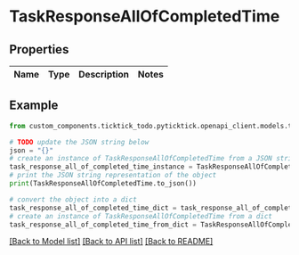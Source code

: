 # TaskResponseAllOfCompletedTime


## Properties

Name | Type | Description | Notes
------------ | ------------- | ------------- | -------------

## Example

```python
from custom_components.ticktick_todo.pyticktick.openapi_client.models.task_response_all_of_completed_time import TaskResponseAllOfCompletedTime

# TODO update the JSON string below
json = "{}"
# create an instance of TaskResponseAllOfCompletedTime from a JSON string
task_response_all_of_completed_time_instance = TaskResponseAllOfCompletedTime.from_json(json)
# print the JSON string representation of the object
print(TaskResponseAllOfCompletedTime.to_json())

# convert the object into a dict
task_response_all_of_completed_time_dict = task_response_all_of_completed_time_instance.to_dict()
# create an instance of TaskResponseAllOfCompletedTime from a dict
task_response_all_of_completed_time_from_dict = TaskResponseAllOfCompletedTime.from_dict(task_response_all_of_completed_time_dict)
```
[[Back to Model list]](../README.md#documentation-for-models) [[Back to API list]](../README.md#documentation-for-api-endpoints) [[Back to README]](../README.md)


